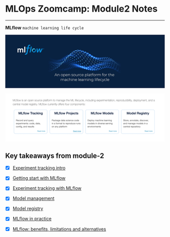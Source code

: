 # MLOps	Zoomcamp: Module2 Notes
---

**MLflow** `machine learning life cycle`  

![MLFLOW](https://github.com/surawut-jirasaktavee/course-mlops-zoomcamp/blob/main/local-host/02-experiment-tracking/images/mlflow.jpeg)

![MLFLOW-Sevice](https://github.com/surawut-jirasaktavee/course-mlops-zoomcamp/blob/main/local-host/02-experiment-tracking/images/mlflow_cover.png)

## Key takeaways from module-2

- [x] [Experiment tracking intro](https://github.com/surawut-jirasaktavee/course-mlops-zoomcamp/blob/main/local-host/02-experiment-tracking/notes/experiment_tracking.md)
- [x] [Getting start with MLflow](https://github.com/surawut-jirasaktavee/course-mlops-zoomcamp/blob/main/local-host/02-experiment-tracking/notes/getting_start_with_mlflow.md)
- [x] [Experiment tracking with MLflow](https://github.com/surawut-jirasaktavee/course-mlops-zoomcamp/blob/main/local-host/02-experiment-tracking/notes/experiment_tracking_with_mlflow.md)
- [x] [Model management](https://github.com/surawut-jirasaktavee/course-mlops-zoomcamp/blob/main/local-host/02-experiment-tracking/notes/model_management.md)
- [x] [Model registry](https://github.com/surawut-jirasaktavee/course-mlops-zoomcamp/blob/main/local-host/02-experiment-tracking/notes/model_registry.md)
- [x] [MLflow in practice](https://github.com/surawut-jirasaktavee/course-mlops-zoomcamp/blob/main/local-host/02-experiment-tracking/notes/mlflow_in_practice.md)
- [x] [MLflow: benefits, limitations and alternatives](https://github.com/surawut-jirasaktavee/course-mlops-zoomcamp/blob/main/local-host/02-experiment-tracking/notes/mlflow_benefit_limitation_alter.md)


